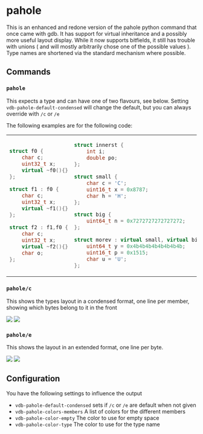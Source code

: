 # pahole
This is an enhanced and redone version of the pahole python command that once came with gdb. It has support for virtual
inheritance and a possibly more useful layout display. While it now supports bitfields, it still has trouble with
unions ( and will mostly arbitrarily chose one of the possible values ).
Type names are shortened via the standard mechanism where possible.

## Commands

### `pahole`
This expects a type and can have one of two flavours, see below. Setting `vdb-pahole-default-condensed` will change the
default, but you can always override with `/c` or `/e`

The following examples are for the following code:
<table>
<tr>
<td>

```c++
struct f0 {
	char c;
	uint32_t x;
	virtual ~f0(){}
};

struct f1 : f0 {
	char c;
	uint32_t x;
	virtual ~f1(){}
};

struct f2 : f1,f0 {
	char c;
	uint32_t x;
	virtual ~f2(){}
	char o;
};
```
</td>
<td>

```c++
struct innerst {
	int i;
	double po;
};

struct small {
	char c = 'C';
	uint16_t x = 0x8787;
	char h = 'H';
};

struct big {
	uint64_t n = 0x7272727272727272;
};

struct morev : virtual small, virtual big, virtual innerst {
	uint64_t y = 0x4b4b4b4b4b4b4b4b;
	uint16_t p = 0x1515;
	char u = 'U';
};

```
</td>
</tr>
</table>


### `pahole/c`
This shows the types layout in a condensed format, one line per member, showing which bytes belong to it in the front

![](img/pahole.f.c.png)
![](img/pahole.m.c.png)

### `pahole/e`
This shows the layout in an extended format, one line per byte.

![](img/pahole.f.e.png)
![](img/pahole.m.e.png)



## Configuration

You have the following settings to influence the output

* `vdb-pahole-default-condensed` sets if `/c` or `/e` are default when not given
* `vdb-pahole-colors-members` A list of colors for the different members
* `vdb-pahole-color-empty` The color to use for empty space
* `vdb-pahole-color-type` The color to use for the type name

